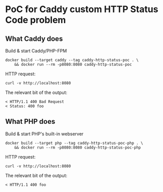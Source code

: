 # PoC for Caddy custom HTTP Status Code problem

## What Caddy does

Build & start Caddy/PHP-FPM
```
docker build --target caddy --tag caddy-http-status-poc . \
    && docker run --rm -p8080:8080 caddy-http-status-poc
```

HTTP request:
```
curl -v http://localhost:8080
```

The relevant bit of the output:
```
< HTTP/1.1 400 Bad Request
< Status: 400 foo
```

## What PHP does

Build & start PHP's built-in webserver
```
docker build --target php --tag caddy-http-status-poc-php . \
    && docker run --rm -p8080:8080 caddy-http-status-poc-php
```

HTTP request:
```
curl -v http://localhost:8080
```

The relevant bit of the output:
```
< HTTP/1.1 400 foo
```
